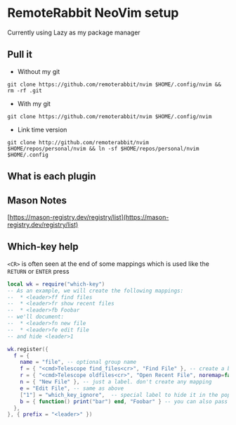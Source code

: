 # RemoteRabbit NeoVim setup

Currently using Lazy as my package manager

## Pull it

- Without my git

```shell
git clone https://github.com/remoterabbit/nvim $HOME/.config/nvim && rm -rf .git
```

- With my git

```shell
git clone https://github.com/remoterabbit/nvim $HOME/.config/nvim
```

- Link time version

```shell
git clone http://github.com/remoterabbit/nvim $HOME/repos/personal/nvim && ln -sf $HOME/repos/personal/nvim $HOME/.config
```

## What is each plugin

<table will go here>

## Mason Notes

[https://mason-registry.dev/registry/list](https://mason-registry.dev/registry/list)

## Which-key help

`<CR>` is often seen at the end of some mappings which is used like the `RETURN` or `ENTER` press

```lua
local wk = require("which-key")
-- As an example, we will create the following mappings:
--  * <leader>ff find files
--  * <leader>fr show recent files
--  * <leader>fb Foobar
-- we'll document:
--  * <leader>fn new file
--  * <leader>fe edit file
-- and hide <leader>1

wk.register({
  f = {
    name = "file", -- optional group name
    f = { "<cmd>Telescope find_files<cr>", "Find File" }, -- create a binding with label
    r = { "<cmd>Telescope oldfiles<cr>", "Open Recent File", noremap=false, buffer = 123 }, -- additional options for creating the keymap
    n = { "New File" }, -- just a label. don't create any mapping
    e = "Edit File", -- same as above
    ["1"] = "which_key_ignore",  -- special label to hide it in the popup
    b = { function() print("bar") end, "Foobar" } -- you can also pass functions!
  },
}, { prefix = "<leader>" })
```

